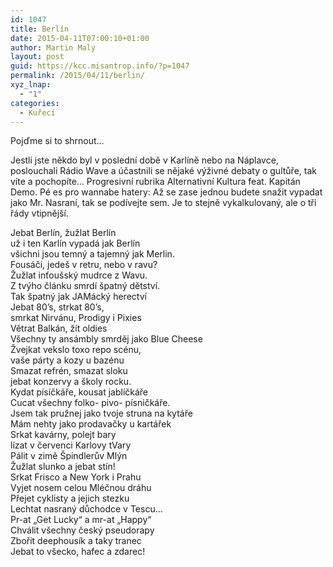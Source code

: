 ```yaml
---
id: 1047
title: Berlín
date: 2015-04-11T07:00:10+01:00
author: Martin Maly
layout: post
guid: https://kcc.misantrop.info/?p=1047
permalink: /2015/04/11/berlin/
xyz_lnap:
  - "1"
categories:
  - Kuřecí
---
```

Pojďme si to shrnout&#8230;

Jestli jste někdo byl v poslední době v Karlíně nebo na Náplavce, poslouchali Rádio Wave a účastnili se nějaké výživné debaty o gultůře, tak víte a pochopíte&#8230; Progresivní rubrika Alternativní Kultura feat. Kapitán Demo. Pé es pro wannabe hatery: Až se zase jednou budete snažit vypadat jako Mr. Nasraní, tak se podívejte sem. Je to stejně vykalkulovaný, ale o tři řády vtipnější.

Jebat Berlín, žužlat Berlín  
už i ten Karlín vypadá jak Berlín  
všichni jsou temný a tajemný jak Merlin.  
Fousáči, jedeš v retru, nebo v ravu?  
Žužlat inťoušský mudrce z Wavu.  
Z tvýho článku smrdí špatný dětství.  
Tak špatný jak JAMácký herectví  
Jebat 80&#8217;s, strkat 80&#8217;s,  
smrkat Nirvánu, Prodigy i Pixies  
Větrat Balkán, žít oldies  
Všechny ty ansámbly smrděj jako Blue Cheese  
Žvejkat vekslo toxo repo scénu,  
vaše párty a kozy u bazénu  
Smazat refrén, smazat sloku  
jebat konzervy a školy rocku.  
Kydat písíčkáře, kousat jablíčkáře  
Cucat všechny folko- pivo- písničkáře.  
Jsem tak pružnej jako tvoje struna na kytáře  
Mám nehty jako prodavačky u kartářek  
Srkat kavárny, polejt bary  
lízat v červenci Karlovy tVary  
Pálit v zimě Špindlerův Mlýn  
Žužlat slunko a jebat stín!  
Srkat Frisco a New York i Prahu  
Vyjet nosem celou Mléčnou dráhu  
Přejet cyklisty a jejich stezku  
Lechtat nasraný důchodce v Tescu&#8230;  
Pr-at &#8222;Get Lucky&#8220; a mr-at &#8222;Happy&#8220;  
Chválit všechny český pseudorapy  
Zbořit deephousík a taky tranec  
Jebat to všecko, hafec a zdarec!